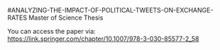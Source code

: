 #ANALYZING-THE-IMPACT-OF-POLITICAL-TWEETS-ON-EXCHANGE-RATES
Master of Science Thesis

You can access the paper via: https://link.springer.com/chapter/10.1007/978-3-030-85577-2_58
